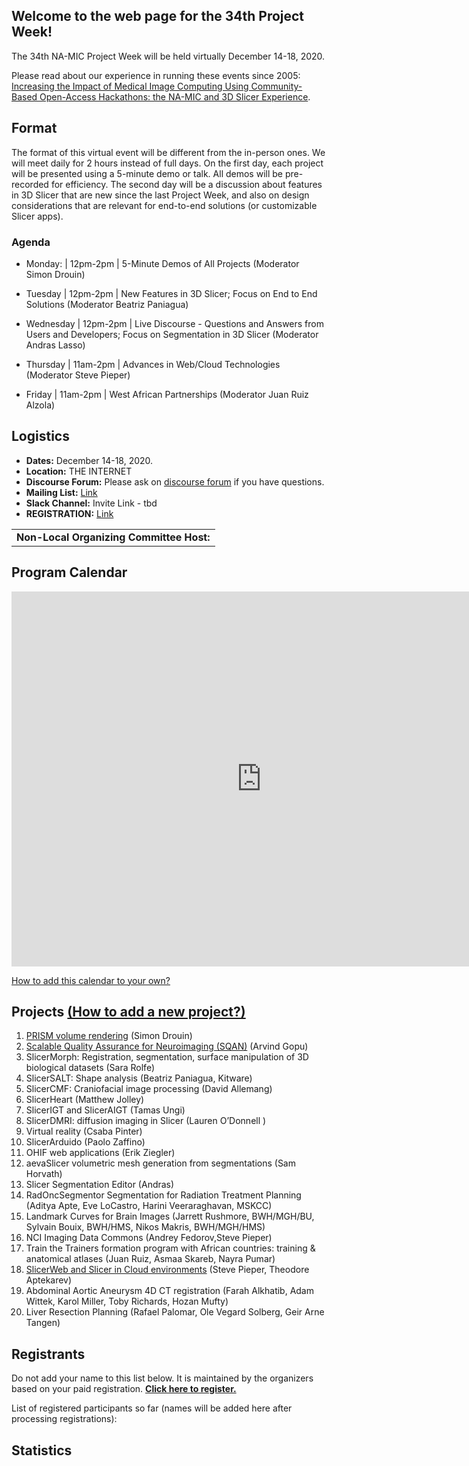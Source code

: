 

## Welcome to the web page for the 34th Project Week!

The 34th NA-MIC Project Week will be held virtually December 14-18, 2020.

Please read about our experience in running these events since 2005: [Increasing the Impact of Medical Image Computing Using
Community-Based Open-Access Hackathons: the NA-MIC and 3D Slicer Experience](http://perk.cs.queensu.ca/sites/perkd7.cs.queensu.ca/files/Kapur2016.pdf).

## Format

The format of this virtual event will be different from the in-person ones.  We will meet daily for 2 hours instead of full days.  On the first day, each project will be presented using a 5-minute demo or talk.  All demos will be pre-recorded for efficiency.  The second day will be a discussion about features in 3D Slicer that are new since the last Project Week, and also on design considerations that are relevant for end-to-end solutions (or customizable Slicer apps).  

### Agenda
- Monday: | 12pm-2pm | 5-Minute Demos of All Projects (Moderator Simon Drouin)

- Tuesday | 12pm-2pm | New Features in 3D Slicer; Focus on End to End Solutions (Moderator Beatriz Paniagua)

- Wednesday | 12pm-2pm | Live Discourse - Questions and Answers from Users and Developers; Focus on Segmentation in 3D Slicer (Moderator Andras Lasso)

- Thursday | 11am-2pm | Advances in Web/Cloud Technologies  (Moderator Steve Pieper)

- Friday | 11am-2pm | West African Partnerships (Moderator Juan Ruiz Alzola)

## Logistics
- **Dates:** December 14-18, 2020.
- **Location:** THE INTERNET
- **Discourse Forum:** Please ask on [discourse forum](https://discourse.slicer.org/c/community/project-week) if you have questions.
- **Mailing List:** [Link](https://public.kitware.com/mailman/listinfo/na-mic-project-week)
- **Slack Channel:** Invite Link - tbd
- **REGISTRATION:** [Link](https://forms.gle/VFTNfKRNsgj6YSLB9)

<table>
<tr>
<td> <b>Non-Local Organizing Committee Host:</b> </td>
</tr>
</table>

## Program Calendar
<iframe src="https://calendar.google.com/calendar/embed?src=kitware.com_sb07i171olac9aavh46ir495c4%40group.calendar.google.com&ctz=Atlantic&mode=WEEK&dates=20201214%2f20201218" style="border: 0" width="800" height="600" frameborder="0" scrolling="no"></iframe>

[How to add this calendar to your own?](../common/Calendar.md)

<a name="ProjectsList"/>

## Projects [(How to add a new project?)](Projects/README.md)



1. [PRISM volume rendering](Projects/PRISM_Volume_Rendering/Readme.md) (Simon Drouin)
1. [Scalable Quality Assurance for Neuroimaging (SQAN)](Projects/SQAN/Readme.md) (Arvind Gopu)
1. SlicerMorph: Registration, segmentation, surface manipulation of 3D biological datasets (Sara Rolfe)
1. SlicerSALT: Shape analysis (Beatriz Paniagua, Kitware)
1. SlicerCMF: Craniofacial image processing (David Allemang)
1. SlicerHeart (Matthew Jolley)
1. SlicerIGT and SlicerAIGT (Tamas Ungi)
1. SlicerDMRI: diffusion imaging in Slicer (Lauren O’Donnell )
1. Virtual reality (Csaba Pinter)
1. SlicerArduido (Paolo Zaffino)
1. OHIF web applications  (Erik Ziegler)
1. aevaSlicer volumetric mesh generation from segmentations (Sam Horvath)
1. Slicer Segmentation Editor (Andras)
1. RadOncSegmentor Segmentation for Radiation Treatment Planning (Aditya Apte, Eve LoCastro, Harini Veeraraghavan, MSKCC)
1. Landmark Curves for Brain Images (Jarrett Rushmore, BWH/MGH/BU, Sylvain Bouix, BWH/HMS,  Nikos Makris, BWH/MGH/HMS)
1. NCI Imaging Data Commons (Andrey Fedorov,Steve Pieper)
1. Train the Trainers formation program with African countries: training & anatomical atlases (Juan Ruiz, Asmaa Skareb, Nayra Pumar)
1. [SlicerWeb and Slicer in Cloud environments](Projects/Slicer_in_cloud_environments/README.md) (Steve Pieper, Theodore Aptekarev)
1. Abdominal Aortic Aneurysm 4D CT registration (Farah Alkhatib, Adam Wittek, Karol Miller, Toby Richards, Hozan Mufty)
1. Liver Resection Planning (Rafael Palomar, Ole Vegard Solberg, Geir Arne Tangen)





## Registrants

Do not add your name to this list below. It is maintained by the organizers based on your paid registration. **[Click here to register.](https://www.fulp.es/na-mic-event-2020)**

List of registered participants so far (names will be added here after processing registrations):
<!-- [List](REGISTRANTS.md) -->
<!-- ORGANIZERS: please edit REGISTRANTS.md -->



## Statistics


